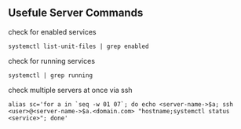 ## Usefule Server Commands

check for enabled services
```
systemctl list-unit-files | grep enabled
```

check for running services
```
systemctl | grep running
```

check multiple servers at once via ssh
```
alias sc='for a in `seq -w 01 07`; do echo <server-name->$a; ssh <user>@<server-name->$a.<domain.com> "hostname;systemctl status <service>"; done'
```